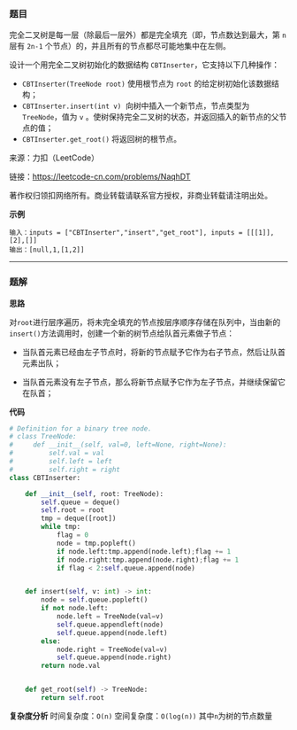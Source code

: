 ### 题目
完全二叉树是每一层（除最后一层外）都是完全填充（即，节点数达到最大，第 `n` 层有 `2n-1` 个节点）的，并且所有的节点都尽可能地集中在左侧。

设计一个用完全二叉树初始化的数据结构 `CBTInserter`，它支持以下几种操作：

- `CBTInserter(TreeNode root)` 使用根节点为 `root` 的给定树初始化该数据结构；
- `CBTInserter.insert(int v)`  向树中插入一个新节点，节点类型为 `TreeNode`，值为 `v` 。使树保持完全二叉树的状态，并返回插入的新节点的父节点的值；
- `CBTInserter.get_root()` 将返回树的根节点。

来源：力扣（LeetCode）

链接：https://leetcode-cn.com/problems/NaqhDT

著作权归领扣网络所有。商业转载请联系官方授权，非商业转载请注明出处。

**示例**

```
输入：inputs = ["CBTInserter","insert","get_root"], inputs = [[[1]],[2],[]]
输出：[null,1,[1,2]]
```

------------
### 题解

**思路**

对`root`进行层序遍历，将未完全填充的节点按层序顺序存储在队列中，当由新的`insert()`方法调用时，创建一个新的树节点给队首元素做子节点：

- 当队首元素已经由左子节点时，将新的节点赋予它作为右子节点，然后让队首元素出队；
  
- 当队首元素没有左子节点，那么将新节点赋予它作为左子节点，并继续保留它在队首；

**代码**

```python
# Definition for a binary tree node.
# class TreeNode:
#     def __init__(self, val=0, left=None, right=None):
#         self.val = val
#         self.left = left
#         self.right = right
class CBTInserter:

    def __init__(self, root: TreeNode):
        self.queue = deque()
        self.root = root
        tmp = deque([root])
        while tmp:
            flag = 0
            node = tmp.popleft()
            if node.left:tmp.append(node.left);flag += 1
            if node.right:tmp.append(node.right);flag += 1
            if flag < 2:self.queue.append(node)


    def insert(self, v: int) -> int:
        node = self.queue.popleft()
        if not node.left:
            node.left = TreeNode(val=v)
            self.queue.appendleft(node)
            self.queue.append(node.left)
        else:
            node.right = TreeNode(val=v)
            self.queue.append(node.right)
        return node.val


    def get_root(self) -> TreeNode:
        return self.root
```
**复杂度分析**
时间复杂度：`O(n)`
空间复杂度：`O(log(n))`
其中`n`为树的节点数量


